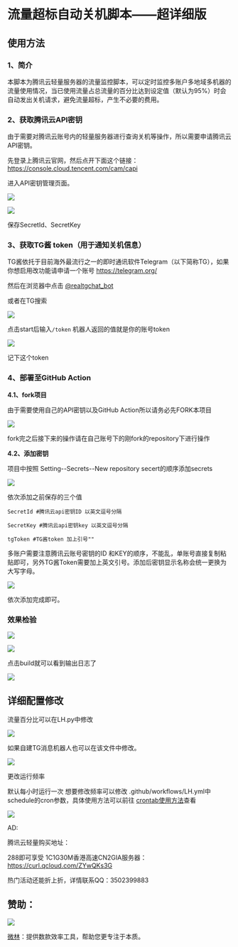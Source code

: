 # 流量超标自动关机脚本——超详细版

## 使用方法 

### 1、简介

本脚本为腾讯云轻量服务器的流量监控脚本，可以定时监控多账户多地域多机器的流量使用情况，当已使用流量占总流量的百分比达到设定值（默认为95%）时会自动发出关机请求，避免流量超标，产生不必要的费用。

### 2、获取腾讯云API密钥

由于需要对腾讯云账号内的轻量服务器进行查询关机等操作，所以需要申请腾讯云API密钥。

先登录上腾讯云官网，然后点开下面这个链接：https://console.cloud.tencent.com/cam/capi

进入API密钥管理页面。

![](https://img.jpggod.com/file/jpggod/2021/04/13/c7722a3024b8aef6261497c189b402a2.png)

![](https://img.jpggod.com/file/jpggod/2021/04/13/9fa17baacdf6e973aa65ab94f185be9c.png)

保存SecretId、SecretKey

### 3、获取TG酱 token（用于通知关机信息）

TG酱依托于目前海外最流行之一的即时通讯软件Telegram（以下简称TG），如果你想启用改功能请申请一个账号 https://telegram.org/

然后在浏览器中点击 [@realtgchat_bot](https://t.me/realtgchat_bot)

或者在TG搜索

![](https://img.jpggod.com/file/jpggod/2021/04/13/bac97456a2769cbf505b8dc7a842b5da.png)

点击start后输入`/token` 机器人返回的值就是你的账号token

![](https://img.jpggod.com/file/jpggod/2021/04/13/c700a0744b48777ffcbe93d41ecb2f2b.png)

记下这个token

### 4、部署至GitHub Action

**4.1、fork项目**

由于需要使用自己的API密钥以及GitHub Action所以请务必先FORK本项目

![](https://img.jpggod.com/file/jpggod/2021/04/13/3193dd14526335de1a045751861849eb.png)

fork完之后接下来的操作请在自己账号下的刚fork的repository下进行操作

**4.2、添加密钥**

项目中按照 Setting--Secrets--New repository secert的顺序添加secrets

![](https://img.jpggod.com/file/jpggod/2021/03/30/7f88ec3aad0086502029348ebd3ee962.png)

依次添加之前保存的三个值

```
SecretId #腾讯云api密钥ID 以英文逗号分隔

SecretKey #腾讯云api密钥key 以英文逗号分隔

tgToken #TG酱token 加上引号""
```

多账户需要注意腾讯云账号密钥的ID 和KEY的顺序，不能乱，单账号直接复制粘贴即可，另外TG酱Token需要加上英文引号。添加后密钥显示名称会统一更换为大写字母。

![](https://img.jpggod.com/file/jpggod/2021/04/13/132c216968650da0a29cda75988e1f17.png)

依次添加完成即可。

### 效果检验

![](https://img.jpggod.com/file/jpggod/2021/04/13/96119564208093f62d3d64564885977a.png)

![](https://img.jpggod.com/file/jpggod/2021/04/13/6fd1cdb7d1c71a8063c560cfcc8252db.png)

点击build就可以看到输出日志了

![](https://img.jpggod.com/file/jpggod/2021/04/13/280fb13953d531e067222289e75f8fb2.png)

## 详细配置修改

流量百分比可以在LH.py中修改

![](https://img.jpggod.com/file/jpggod/2021/04/13/81056afbdf1cb6c3b9b4c1cb479bd37d.png)

如果自建TG消息机器人也可以在该文件中修改。

![](https://img.jpggod.com/file/jpggod/2021/04/13/bcbd0a2fa37ac48d9d7793f44bab78d1.png)

更改运行频率

默认每小时运行一次 想要修改频率可以修改 .github/workflows/LH.yml中schedule的cron参数，具体使用方法可以前往 [crontab使用方法](https://2demo.top/231.html)查看

![](https://img.jpggod.com/file/jpggod/2021/04/13/d4b5535109e4e1dba8d6a682363581b1.png)

AD:

腾讯云轻量购买地址：

288即可享受 1C1G30M香港高速CN2GIA服务器：https://curl.qcloud.com/ZYwQKs3G

热门活动还能折上折，详情联系QQ：3502399883

## 赞助：

![](https://www.vx.link/favicon.ico)

[微林](https://www.vx.link/)：提供数款效率工具，帮助您更专注于本质。
